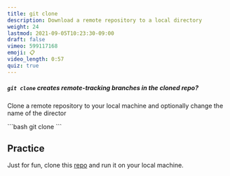 ```yaml
---
title: git clone
description: Download a remote repository to a local directory
weight: 24
lastmod: 2021-09-05T10:23:30-09:00
draft: false
vimeo: 599117168
emoji: 📋
video_length: 0:57
quiz: true
---
```


<quiz-modal options="true:false" answer="true" prize="14">
  <h5><code>git clone</code> creates remote-tracking branches in the cloned repo?</h5>
</quiz-modal>

Clone a remote repository to your local machine and optionally change the name of the director

<File name="command line">
  <Terminal />
</File>
```bash
git clone <repo-url> <local-directory>
```

## Practice

Just for fun, clone this [repo](https://github.com/fireship-io/wavy-curvey-blobby-website) and run it on your local machine.
